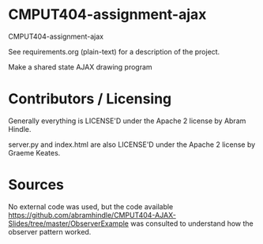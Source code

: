 CMPUT404-assignment-ajax
==============================

CMPUT404-assignment-ajax

See requirements.org (plain-text) for a description of the project.

Make a shared state AJAX drawing program

Contributors / Licensing
========================

Generally everything is LICENSE'D under the Apache 2 license by Abram Hindle.

server.py and index.html are also LICENSE'D under the Apache 2 license by Graeme Keates.

Sources
========================
No external code was used, but the code available https://github.com/abramhindle/CMPUT404-AJAX-Slides/tree/master/ObserverExample was consulted to understand how the observer pattern worked.
